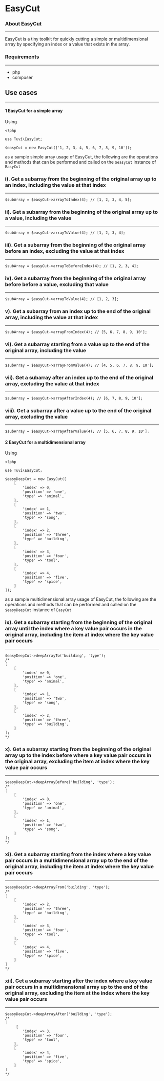 # EasyCut

### About EasyCut
---

EasyCut is a tiny toolkit for quickly cutting a simple or multidimensional array 
by specifying an index or a value that exists in the array. 

### Requirements
---
- php
- composer

## Use cases
---
#### 1 EasyCut for a simple array
Using
```
<?php

use Tuvi\EasyCut;

$easyCut = new EasyCut(['1, 2, 3, 4, 5, 6, 7, 8, 9, 10']);

```
as a sample simple array usage of EasyCut, the following are the operations and methods that can be 
performed and called on the `$easyCut` instance of `EasyCut`

### i). Get a subarray from the beginning of the original array up to an index, including the value at that index
---

```
$subArray = $easyCut->arrayToIndex(4); // [1, 2, 3, 4, 5];
```

### ii). Get a subarray from the beginning of the original array up to a value, including the value
---
```
$subArray = $easyCut->arrayToValue(4); // [1, 2, 3, 4];
```

### iii). Get a subarray from the beginning of the original array before an index, excluding the value at that index
---
```
$subArray = $easyCut->arrayToBeforeIndex(4); // [1, 2, 3, 4];
```
### iv). Get a subarray from the beginning of the original array before before a value, excluding that value
---
```
$subArray = $easyCut->arrayToValue(4); // [1, 2, 3];
```

### v). Get a subarray from an index up to the end of the original array, including the value at that index
---
```
$subArray = $easyCut->arrayFromIndex(4); // [5, 6, 7, 8, 9, 10'];
```
### vi). Get a subarray starting from a value up to the end of the original array, including the value
---
```
$subArray = $easyCut->arrayFromValue(4); // [4, 5, 6, 7, 8, 9, 10'];
```
### vii). Get a subarray after an index up to the end of the original array, excluding the value at that index
---
```
$subArray = $easyCut->arrayAfterIndex(4); // [6, 7, 8, 9, 10'];
```
### viii). Get a subarray after a value up to the end of the original array, excluding the value
---
```
$subArray = $easyCut->arrayAfterValue(4); // [5, 6, 7, 8, 9, 10'];
```

#### 2 EasyCut for a multidimensional array

Using 
```
<?php

use Tuvi\EasyCut;

$easyDeepCut = new EasyCut([
    [
        'index' => 0,
        'position' => 'one',
        'type' => 'animal',
    ],
    [
        'index' => 1,
        'position' => 'two',
        'type' => 'song',
    ],
    [
        'index' => 2,
        'position' => 'three',
        'type' => 'building',
    ],
    [
        'index' => 3,
        'position' => 'four',
        'type' => 'tool',
    ],
    [
        'index' => 4,
        'position' => 'five',
        'type' => 'spice',
    ]
]);
```
as a sample multidimensional array usage of EasyCut, the following are the operations and methods that can be 
performed and called on the `$easyDeepCut` instance of `EasyCut`

### ix). Get a subarray starting from the beginning of the original array until the index where a key value pair occurs in the original array, including the item at index where the key value pair occurs
___
```
$easyDeepCut->deepArrayTo('building', 'type');
/* 
[
    [
        'index' => 0,
        'position' => 'one',
        'type' => 'animal',
    ],
    [
        'index' => 1,
        'position' => 'two',
        'type' => 'song',
    ],
    [
        'index' => 2,
        'position' => 'three',
        'type' => 'building',
    ]
];
*/
```
### x). Get a subarray starting from the beginning of the original array up to the index before where a key value pair occurs in the original array, excluding the item at index where the key value pair occurs
___
```
$easyDeepCut->deepArrayBefore('building', 'type');
/* 
[
    [
        'index' => 0,
        'position' => 'one',
        'type' => 'animal',
    ],
    [
        'index' => 1,
        'position' => 'two',
        'type' => 'song',
    ]
];
*/
```
### xi). Get a subarray starting from the index where a key value pair occurs in a multidimensional array up to the end of the original array, including the item at index where the key value pair occurs
---
```
$easyDeepCut->deepArrayFrom('building', 'type');
/*
[
    [
        'index' => 2,
        'position' => 'three',
        'type' => 'building',
    ],
    [
        'index' => 3,
        'position' => 'four',
        'type' => 'tool',
    ],
    [
        'index' => 4,
        'position' => 'five',
        'type' => 'spice',
    ]
]
*/
```
### xii). Get a subarray starting after the index where a key value pair occurs in a multidimensional array up to the end of the original array, excluding the item at the index where the key value pair occurs
---
```
$easyDeepCut->deepArrayAfter('building', 'type');
/*
[
     [
        'index' => 3,
        'position' => 'four',
        'type' => 'tool',
    ],
    [
        'index' => 4,
        'position' => 'five',
        'type' => 'spice',
    ]
]
*/
```
